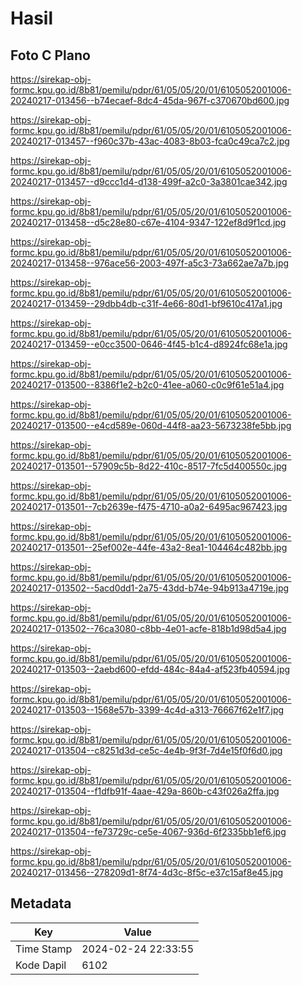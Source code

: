 # Hasil

## Foto C Plano

https://sirekap-obj-formc.kpu.go.id/8b81/pemilu/pdpr/61/05/05/20/01/6105052001006-20240217-013456--b74ecaef-8dc4-45da-967f-c370670bd600.jpg

https://sirekap-obj-formc.kpu.go.id/8b81/pemilu/pdpr/61/05/05/20/01/6105052001006-20240217-013457--f960c37b-43ac-4083-8b03-fca0c49ca7c2.jpg

https://sirekap-obj-formc.kpu.go.id/8b81/pemilu/pdpr/61/05/05/20/01/6105052001006-20240217-013457--d9ccc1d4-d138-499f-a2c0-3a3801cae342.jpg

https://sirekap-obj-formc.kpu.go.id/8b81/pemilu/pdpr/61/05/05/20/01/6105052001006-20240217-013458--d5c28e80-c67e-4104-9347-122ef8d9f1cd.jpg

https://sirekap-obj-formc.kpu.go.id/8b81/pemilu/pdpr/61/05/05/20/01/6105052001006-20240217-013458--976ace56-2003-497f-a5c3-73a662ae7a7b.jpg

https://sirekap-obj-formc.kpu.go.id/8b81/pemilu/pdpr/61/05/05/20/01/6105052001006-20240217-013459--29dbb4db-c31f-4e66-80d1-bf9610c417a1.jpg

https://sirekap-obj-formc.kpu.go.id/8b81/pemilu/pdpr/61/05/05/20/01/6105052001006-20240217-013459--e0cc3500-0646-4f45-b1c4-d8924fc68e1a.jpg

https://sirekap-obj-formc.kpu.go.id/8b81/pemilu/pdpr/61/05/05/20/01/6105052001006-20240217-013500--8386f1e2-b2c0-41ee-a060-c0c9f61e51a4.jpg

https://sirekap-obj-formc.kpu.go.id/8b81/pemilu/pdpr/61/05/05/20/01/6105052001006-20240217-013500--e4cd589e-060d-44f8-aa23-5673238fe5bb.jpg

https://sirekap-obj-formc.kpu.go.id/8b81/pemilu/pdpr/61/05/05/20/01/6105052001006-20240217-013501--57909c5b-8d22-410c-8517-7fc5d400550c.jpg

https://sirekap-obj-formc.kpu.go.id/8b81/pemilu/pdpr/61/05/05/20/01/6105052001006-20240217-013501--7cb2639e-f475-4710-a0a2-6495ac967423.jpg

https://sirekap-obj-formc.kpu.go.id/8b81/pemilu/pdpr/61/05/05/20/01/6105052001006-20240217-013501--25ef002e-44fe-43a2-8ea1-104464c482bb.jpg

https://sirekap-obj-formc.kpu.go.id/8b81/pemilu/pdpr/61/05/05/20/01/6105052001006-20240217-013502--5acd0dd1-2a75-43dd-b74e-94b913a4719e.jpg

https://sirekap-obj-formc.kpu.go.id/8b81/pemilu/pdpr/61/05/05/20/01/6105052001006-20240217-013502--76ca3080-c8bb-4e01-acfe-818b1d98d5a4.jpg

https://sirekap-obj-formc.kpu.go.id/8b81/pemilu/pdpr/61/05/05/20/01/6105052001006-20240217-013503--2aebd600-efdd-484c-84a4-af523fb40594.jpg

https://sirekap-obj-formc.kpu.go.id/8b81/pemilu/pdpr/61/05/05/20/01/6105052001006-20240217-013503--1568e57b-3399-4c4d-a313-76667f62e1f7.jpg

https://sirekap-obj-formc.kpu.go.id/8b81/pemilu/pdpr/61/05/05/20/01/6105052001006-20240217-013504--c8251d3d-ce5c-4e4b-9f3f-7d4e15f0f6d0.jpg

https://sirekap-obj-formc.kpu.go.id/8b81/pemilu/pdpr/61/05/05/20/01/6105052001006-20240217-013504--f1dfb91f-4aae-429a-860b-c43f026a2ffa.jpg

https://sirekap-obj-formc.kpu.go.id/8b81/pemilu/pdpr/61/05/05/20/01/6105052001006-20240217-013504--fe73729c-ce5e-4067-936d-6f2335bb1ef6.jpg

https://sirekap-obj-formc.kpu.go.id/8b81/pemilu/pdpr/61/05/05/20/01/6105052001006-20240217-013456--278209d1-8f74-4d3c-8f5c-e37c15af8e45.jpg


## Metadata

| Key        | Value               |
| ---------- | ------------------- |
| Time Stamp | 2024-02-24 22:33:55 |
| Kode Dapil | 6102                |



